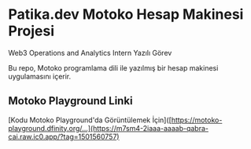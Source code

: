 # Patika.dev Motoko Hesap Makinesi Projesi 
Web3 Operations and Analytics Intern Yazılı  Görev

Bu repo, Motoko programlama dili ile yazılmış bir hesap makinesi uygulamasını içerir.

## Motoko Playground Linki

[Kodu Motoko Playground'da Görüntülemek İçin]([https://motoko-playground.dfinity.org/...](https://m7sm4-2iaaa-aaaab-qabra-cai.raw.ic0.app/?tag=1501560757)

